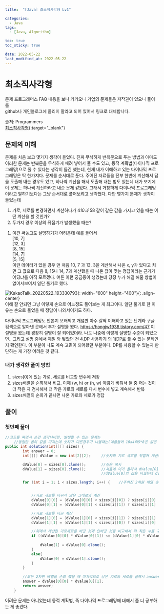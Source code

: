 ```yaml
---
title:  "[Java] 최소직사각형 Lv1" 

categories:
  - Java
tags:
  - [Java, Algorithm]

toc: true
toc_sticky: true

date: 2022-05-22
last_modified_at: 2022-05-22
---
```




# 최소직사각형

문제 프로그래머스 FAQ 내용을 보니 카카오나 기업의 문제들은 저작권이 있으니 풀이를<br>
github나 개인블로그에 올리지 말라고 되어 있어서 링크로 대체합니다.

출처: Programmers <br>
[최소직사각형](https://programmers.co.kr/learn/courses/30/lessons/86491){:target="_blank"}  




## 문제의 이해

문제를 처음 보고 몇가지 생각이 들었다. 진짜 무식하게 반복문으로 푸는 방법과
아마도 이러한 문제는 반복문을 무식하게 때려 넣어서 풀 수도 있고, 동적 계획법(다이나믹 프로그래밍)으로
풀 수 있다는 생각이 들긴 했는데, 현재 내가 이해하고 있는 다이나믹 프로그래밍은 딱 한가지다.
문제를 순서대로 푼다.
주어진 자료들을 전부 한번에 계산해서 답을 도출해 내는 경우도 있고, 하나씩 계산을 해서 도출해 내는 법도 있는데
내가 보기에 이 문제는 하나씩 계산하라고 내준 문제 같았다.
그래서 거창하게 다이나믹 프로그래밍이라고 말하기보다는 그냥 순서대로 풀어보려고 생각했다.
다만 몇가지 문제가 생각이 들었는데

1. 가로, 세로를 변경하면서 계산하다가 4*10과 5*8 같이 같은 값을 가지고 있을 때는 어떤 계산을 할 것인가?
2. 두가지 경우 이상의 뒤집기가 발생했을 때는?
 1) 이건 써놓고도 설명하기가 어려운데 예를 들어서<br>
 [10, 7]<br>
 [12, 3]<br>
 [8, 15]<br>
 [14, 7]<br>
 [5, 15]<br>
    이런 데이터가 있을 경우 맨 처음 10, 7 과 12, 3을 계산해서 나온 x, y가 있다고 치면
    그 값으로 다음 8, 15나 14, 7과 계산했을 때 나온 값이 맞는 정답이라는 근거가 어딨냐를 아직 모르겠다.
여튼 이런 궁금증이 생겼는데 당장 누가 해결 해줄 방법이 없어서보여서 일단 풀기로 했다.

![KakaoTalk_20220522_193330793](https://user-images.githubusercontent.com/25880465/169691168-f4e89c2f-6c21-4210-a2cd-920d02aa66a0.jpg){: width="600" height="400"}{: .align-center}  
이해 잘 안되면 그냥 이렇게 손으로 어느정도 풀어보는 게 최고이다.
일단 풀기로 한 이유는 손으로 풀었을 때 정답이 나와서이기도 하다.

다이나믹 프로그래밍도 안본지 오래되고 개념만 아주 살짝 이해하고 있는 단계라 구글 검색으로 알아낸 곳에서 추가 설명을 봤다.
https://hongjw1938.tistory.com/47
이 설명을 봤는데 굉장히 설명이 잘 되어있더라. 나도 나중에 이렇게 설명할 수준이 되었으면..
그리고 설명 중에서 제일 와 닿았던 건 4.DP 사용하기 의 1)DP로 풀 수 있는 문제인지 확인한다.
이 부분이 나도 계속 고민이 되어왔던 부분이다. DP를 사용할 수 있는지 판단하는 게 가장 어려운 것 같다.


### 내가 생각한 풀이 방법
1. sizes[0]에 있는 가로, 세로를 비교할 변수에 저장
2. sizes배열을 순회해서 비교. 이때 (w, h) or (h, w) 이렇게 바꿔서 둘 중 어는 것이 더 작은 지 검사해서 더 작은 가로와 세로를 다시 변수에 넣고 계속해서 반복
3. sizes배열의 순회가 끝나면 나온 가로와 세로가 정답


## 풀이
### 첫번째 풀이

```java
//코드를 짜면서 순간 생각나버린, 발생할 수 있는 문제는
    //동일한 곱의 값을 가지는데 숫자가 다른경우가 나올때는(예를들어 10x4와5*8은 값은 동일하지만 다른 숫자다. 어느 것으로 하는 게 맞는걸까? )
public int solution(int[][] sizes) {
        int answer = 0;
        int[][] dValue = new int[2][2];     //숫자의 가로 세로를 뒤집어 계산하기 위한 2,2배열

        dValue[0] = sizes[0].clone();       //깊은 복사
        dValue[1] = sizes[0].clone();       //처음에 이거 몰라서 dValue[0] = sizes[0]; 이걸로 했다가 나오는 값이 이상해서 디버깅 하는데
                                            //dValue[0]의 값을 바꿨는데 dValue[1]도 같이 바뀌어서 이렇게 하면 자바에서는 얕은 복사구나 라는 걸 알았다.

        for (int i = 1; i < sizes.length; i++) {    //주어진 2차원 배열 순회


            //가로 세로를 바꾸지 않은 그대로의 계산
            dValue[0][0] = (dValue[0][0] < sizes[i][0]) ? sizes[i][0] : dValue[0][0];
            dValue[0][1] = (dValue[0][1] < sizes[i][1]) ? sizes[i][1] : dValue[0][1];

            //가로 세로를 바꾼 계산
            dValue[1][0] = (dValue[1][0] < sizes[i][1]) ? sizes[i][1] : dValue[1][0];
            dValue[1][1] = (dValue[1][1] < sizes[i][0]) ? sizes[i][0] : dValue[1][1];

            //위에서 계산한 가로세로를 바꾼 것과 안바꾼 것을 비교해서 더 작은 수를 구해서 다시 dValue에 저장
            if ((dValue[0][0] * dValue[0][1]) <= (dValue[1][0] * dValue[1][1])) {
                
                dValue[1] = dValue[0].clone();
            }
            else{
                dValue[0] = dValue[1].clone();
            }
        }
        
        //모든 2차원 배열을 순회 했을 때 마지막으로 남은 가로와 세로를 곱해서 answer변수에 담아서 리턴
        answer = dValue[0][0] * dValue[0][1];
        return answer;
    }

```

어려운 문제는 아니었는데 동적 계획법, 즉 다이나믹 프로그래밍에 대해서 좀 더 공부하는 게 좋겠다.

<br>



<!-- [맨 위](#){: .btn .btn--primary }{: .align-right} 스크롤시 자동으로 up to 화살표가 나오므로 삭제 -->
